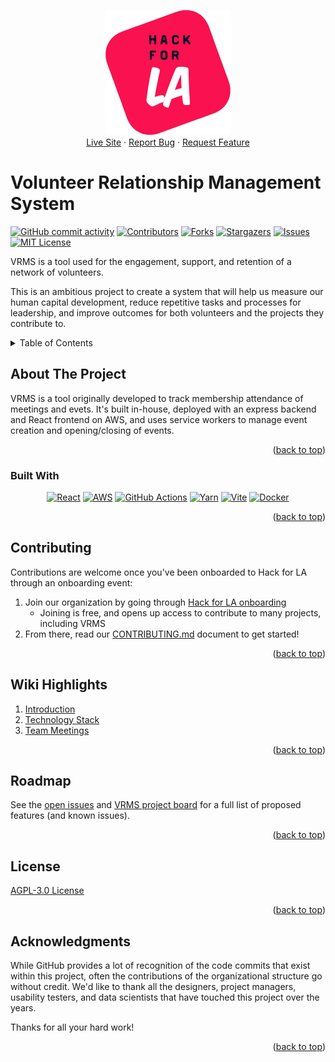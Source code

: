 <a name="readme-top"></a>

<div align="center">
  <p align="center">
    <img alt="logo" src="client/src/svg/hflalogo_white.png">
    <br />
    <a href="https://www.vrms.io">Live Site</a>
    ·
    <a href="https://github.com/hackforla/VRMS/issues/new?labels=bug&template=bug-report---.md">Report Bug</a>
    ·
    <a href="https://github.com/hackforla/VRMS/issues/new?labels=enhancement&template=feature-request---.md">Request Feature</a>
  </p>
</div>

# Volunteer Relationship Management System

<!-- PROJECT SHIELDS -->
<!--
*** See the bottom of this document for the declaration of the reference variables
*** https://www.markdownguide.org/basic-syntax/#reference-style-links
-->

<!-- The format for these shields is [![NAME][IMAGE-URL]][LINK-URL] -->

[![GitHub commit activity][commit-activity-shield]][commit-activity-url]
[![Contributors][contributors-shield]][contributors-url]
[![Forks][forks-shield]][forks-url]
[![Stargazers][stars-shield]][stars-url]
[![Issues][issues-shield]][issues-url]
[![MIT License][license-shield]][license-url]

VRMS is a tool used for the engagement, support, and retention of a network of volunteers.

This is an ambitious project to create a system that will help us measure our human capital development, reduce repetitive tasks and processes for leadership, and improve outcomes for both volunteers and the projects they contribute to.

<!-- TABLE OF CONTENTS -->
<details>
  <summary>Table of Contents</summary>
  <ol>
    <li>
      <a href="#about-the-project">About The Project</a>
      <ul>
        <li><a href="#built-with">Built With</a></li>
      </ul>
    </li>
    <li><a href="#contributing">Contributing</a></li>
    <li><a href="#wiki-highlights">Wiki Highlights</a></li>  
    <!-- <li><a href="#usage">Usage</a></li> -->
    <li><a href="#roadmap">Roadmap</a></li>
    <li><a href="#license">License</a></li>
    <li><a href="#acknowledgments">Acknowledgments</a></li>
  </ol>
</details>

<!-- ABOUT THE PROJECT -->

## About The Project

VRMS is a tool originally developed to track membership attendance of meetings and evets. It's built in-house, deployed with an express backend and React frontend on AWS, and uses service workers to manage event creation and opening/closing of events.

<p align="right">(<a href="#readme-top">back to top</a>)</p>

### Built With

<div align="center">

<!-- The format for these shields is [![NAME][IMAGE-URL]][LINK-URL] -->

[![React][react-shield]][React-url]
[![AWS][aws-shield]][aws-url]
[![GitHub Actions][github-actions-shield]][github-actions-url]
[![Yarn][yarn-shield]][yarn-url]
[![Vite][vite-shield]][vite-url]
[![Docker][docker-shield]][docker-url]


</div>

<p align="right">(<a href="#readme-top">back to top</a>)</p>

## Contributing

Contributions are welcome once you've been onboarded to Hack for LA through an onboarding event:

1. Join our organization by going through [Hack for LA onboarding](https://www.hackforla.org/getting-started)
    - Joining is free, and opens up access to contribute to many projects, including VRMS
2. From there, read our [CONTRIBUTING.md](https://github.com/hackforla/VRMS/blob/development/CONTRIBUTING.md) document to get started!

<p align="right">(<a href="#readme-top">back to top</a>)</p>

## Wiki Highlights

1. [Introduction](https://github.com/hackforla/VRMS/wiki/Introduction)
2. [Technology Stack](https://github.com/hackforla/VRMS/wiki/Technology)
3. [Team Meetings](https://github.com/hackforla/VRMS/wiki/Team-Meetings)

<p align="right">(<a href="#readme-top">back to top</a>)</p>

<!-- ROADMAP -->

## Roadmap

<!-- - [ ] Todo -->

See the [open issues](https://github.com/hackforla/VRMS/issues) and [VRMS project board](https://github.com/orgs/hackforla/projects/72) for a full list of proposed features (and known issues).

<p align="right">(<a href="#readme-top">back to top</a>)</p>

## License

[AGPL-3.0 License](https://github.com/hackforla/VRMS/blob/development/LICENSE)

<p align="right">(<a href="#readme-top">back to top</a>)</p>

<!-- USAGE EXAMPLES -->

<!-- ## Usage -->
<!-- Add screenshots -->
<!-- Add usage videos -->
<!-- Add login example -->

<!-- ACKNOWLEDGMENTS -->

## Acknowledgments

While GitHub provides a lot of recognition of the code commits that exist within this project, often the contributions of the organizational structure go without credit. We'd like to thank all the designers, project managers, usability testers, and data scientists that have touched this project over the years.

Thanks for all your hard work!

<p align="right">(<a href="#readme-top">back to top</a>)</p>

<!-- MARKDOWN LINKS & IMAGES -->
<!-- https://www.markdownguide.org/basic-syntax/#reference-style-links -->

[commit-activity-url]: https://github.com/hackforla/VRMS/commits/development/
[commit-activity-shield]: https://img.shields.io/github/commit-activity/m/hackforla/vrms?style=for-the-badge
[contributors-shield]: https://img.shields.io/github/contributors/hackforla/VRMS.svg?style=for-the-badge
[contributors-url]: https://github.com/hackforla/VRMS/graphs/contributors
[forks-shield]: https://img.shields.io/github/forks/hackforla/VRMS.svg?style=for-the-badge
[forks-url]: https://github.com/hackforla/VRMS/network/members
[stars-shield]: https://img.shields.io/github/stars/hackforla/VRMS.svg?style=for-the-badge
[stars-url]: https://github.com/hackforla/VRMS/stargazers
[issues-shield]: https://img.shields.io/github/issues/hackforla/VRMS.svg?style=for-the-badge
[issues-url]: https://github.com/hackforla/VRMS/issues
[license-shield]: https://img.shields.io/github/license/hackforla/VRMS.svg?style=for-the-badge
[license-url]: https://github.com/hackforla/VRMS/blob/main/LICENSE.txt
[linkedin-shield]: https://img.shields.io/badge/-LinkedIn-black.svg?style=for-the-badge&logo=linkedin&colorB=555
[linkedin-url]: https://linkedin.com/in/trilliumsmith
[product-screenshot]: images/screenshot.png
[react-shield]: https://img.shields.io/badge/React-20232A?style=for-the-badge&logo=react&logoColor=61DAFB
[React-url]: https://reactjs.org/
[Site-url]: https://vrms.io


[aws-shield]: https://img.shields.io/badge/AWS-%23FF9900.svg?style=for-the-badge&logo=amazon-aws&logoColor=white
[aws-url]: https://aws.amazon.com/
[github-actions-shield]: https://img.shields.io/badge/github%20actions-%232671E5.svg?style=for-the-badge&logo=githubactions&logoColor=white
[github-actions-url]: https://docs.github.com/en/actions
[yarn-shield]: https://img.shields.io/badge/yarn-%232C8EBB.svg?style=for-the-badge&logo=yarn&logoColor=white
[yarn-url]: https://yarnpkg.com/
[vite-shield]: https://img.shields.io/badge/vite-%23646CFF.svg?style=for-the-badge&logo=vite&logoColor=white
[vite-url]: https://vitejs.dev/
[docker-shield]: https://img.shields.io/badge/docker-%230db7ed.svg?style=for-the-badge&logo=docker&logoColor=white
[docker-url]: https://www.docker.com/